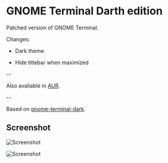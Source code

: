 # GNOME Terminal Darth edition

Patched version of GNOME Terminal.

Changes:

* Dark theme

* Hide titlebar when maximized

--

Also avaliable in [AUR](https://aur.archlinux.org/packages/gnome-terminal-darth-edition/).

--

Based on [gnome-terminal-dark](https://aur.archlinux.org/packages/gnome-terminal-dark/).

## Screenshot

![Screenshot](https://raw.github.com/seleznev/gnome-terminal-darth-edition/master/screenshots/screenshot-1.png)

![Screenshot](https://raw.github.com/seleznev/gnome-terminal-darth-edition/master/screenshots/screenshot-2.png)
